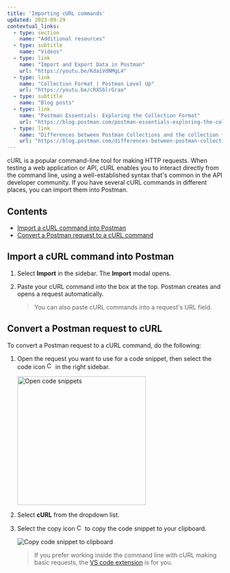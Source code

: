 ```yaml
---
title: 'Importing cURL commands'
updated: 2023-09-29
contextual_links:
  - type: section
    name: "Additional resources"
  - type: subtitle
    name: "Videos"
  - type: link
    name: "Import and Export Data in Postman"
    url: "https://youtu.be/KdaiVdNMgL4"
  - type: link
    name: "Collection Format | Postman Level Up"
    url: "https://youtu.be/cRXSblrGrao"
  - type: subtitle
    name: "Blog posts"
  - type: link
    name: "Postman Essentials: Exploring the Collection Format"
    url: "https://blog.postman.com/postman-essentials-exploring-the-collection-format/"
  - type: link
    name: "Differences between Postman Collections and the collection format"
    url: "https://blog.postman.com/differences-between-postman-collections-and-collection-format/"
---
```


cURL is a popular command-line tool for making HTTP requests. When testing a web application or API, cURL enables you to interact directly from the command line, using a well-established syntax that's common in the API developer community. If you have several cURL commands in different places, you can import them into Postman.

## Contents

* [Import a cURL command into Postman](#import-a-curl-command-into-postman)
* [Convert a Postman request to a cURL command](#convert-a-postman-request-to-curl)

## Import a cURL command into Postman

1. Select **Import** in the sidebar. The **Import** modal opens.
1. Paste your cURL command into the box at the top. Postman creates and opens a request automatically.

    > You can also paste cURL commands into a request's URL field.

## Convert a Postman request to cURL

To convert a Postman request to a cURL command, do the following:

1. Open the request you want to use for a code snippet, then select the code icon <img alt="Code icon" src="https://assets.postman.com/postman-docs/icon-code-snippet.jpg#icon" width="16px"> in the right sidebar.

    <img src="https://assets.postman.com/postman-docs/v10/generate-code-right-sidebar-v10.jpg" width="300px" alt="Open code snippets"/>

1. Select **cURL** from the dropdown list.
1. Select the copy icon <img alt="Copy icon" src="https://assets.postman.com/postman-docs/icon-copy-v9.jpg#icon" width="15px"> to copy the code snippet to your clipboard.

    ![Copy code snippet to clipboard](https://assets.postman.com/postman-docs/v10/code-snippet-copy-icon-v10.jpg)

    > If you prefer working inside the command line with cURL making basic requests, the [VS code extension](/docs/getting-started/basics/about-vs-code-extension/) is for you.
